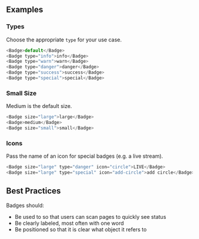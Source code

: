 ## Examples

### Types

Choose the appropriate `type` for your use case.

```js
<Badge>default</Badge>
<Badge type="info">info</Badge>
<Badge type="warn">warn</Badge>
<Badge type="danger">danger</Badge>
<Badge type="success">success</Badge>
<Badge type="special">special</Badge>
```

### Small Size

Medium is the default size.

```js
<Badge size="large">large</Badge>
<Badge>medium</Badge>
<Badge size="small">small</Badge>
```

### Icons

Pass the name of an icon for special badges (e.g. a live stream).
```js
<Badge size="large" type="danger" icon="circle">LIVE</Badge>
<Badge size="large" type="special" icon="add-circle">add circle</Badge>
```

## Best Practices

Badges should:

* Be used to so that users can scan pages to quickly see status 
* Be clearly labeled, most often with one word
* Be positioned so that it is clear what object it refers to